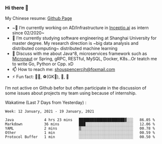 ### Hi there 👋

My Chinese resume: [Github Page](https://spencercjh.github.io/resume/)

- ~🔭 I’m currently working on AD/Infrastructure in [Inceptio.ai](https://www.inceptio.ai/) as intern since 02/2020~
- 🌱 I’m currently studying software engineering at Shanghai University for master degree. My research direction is ~big data analysis and distributed computing~ distributed machine learning
- 💬 Discuss with me about Java^8, microservices framework such as [Micronaut](http://micronaut.io/) or Spring, gRPC, RESTful, MySQL, Docker, K8s...Or teatch me to write Go, Python or Cpp. xD
- 📫 How to reach me: shouspencercjh@foxmail.com
- ⚡ Fun fact: 🚴‍♂️, ⚽(GK🥅), 🏓, 🏸

I’m not active on Github befor but often participate in the discussion of some issues about projects my team using because of internship.

Wakatime (Last 7 Days from Yesterday) :

<!--START_SECTION:waka-->
```text
Week: 12 January, 2021 - 19 January, 2021

Java              4 hrs 23 mins   █████████████████████▓░░░   86.05 % 
Markdown          36 mins         ███░░░░░░░░░░░░░░░░░░░░░░   12.06 % 
YAML              2 mins          ▒░░░░░░░░░░░░░░░░░░░░░░░░   00.78 % 
Other             1 min           ░░░░░░░░░░░░░░░░░░░░░░░░░   00.59 % 
Protocol Buffer   1 min           ░░░░░░░░░░░░░░░░░░░░░░░░░   00.50 % 
```
<!--END_SECTION:waka-->
